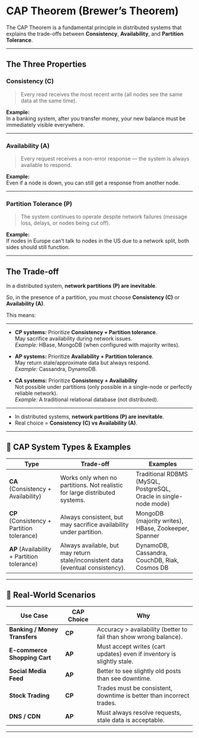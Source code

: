 # CAP Theorem (Brewer’s Theorem)

The CAP Theorem is a fundamental principle in distributed systems that explains the trade-offs between **Consistency**, **Availability**, and **Partition Tolerance**.

---

## The Three Properties

### Consistency (C)

> Every read receives the most recent write (all nodes see the same data at the same time).

**Example:**  
In a banking system, after you transfer money, your new balance must be immediately visible everywhere.

---

### Availability (A)

> Every request receives a non-error response — the system is always available to respond.

**Example:**  
Even if a node is down, you can still get a response from another node.

---

### Partition Tolerance (P)

> The system continues to operate despite network failures (message loss, delays, or nodes being cut off).

**Example:**  
If nodes in Europe can’t talk to nodes in the US due to a network split, both sides should still function.

---

## The Trade-off

In a distributed system, **network partitions (P) are inevitable**.

So, in the presence of a partition, you must choose **Consistency (C)** or **Availability (A)**.

This means:

---

- **CP systems:** Prioritize **Consistency + Partition tolerance**.  
  May sacrifice availability during network issues.  
  _Example:_ HBase, MongoDB (when configured with majority writes).

- **AP systems:** Prioritize **Availability + Partition tolerance**.  
  May return stale/approximate data but always respond.  
  _Example:_ Cassandra, DynamoDB.

- **CA systems:** Prioritize **Consistency + Availability**  
  Not possible under partitions (only possible in a single-node or perfectly reliable network).  
  _Example:_ A traditional relational database (not distributed).

---


- In distributed systems, **network partitions (P) are inevitable**.  
- Real choice = **Consistency (C) vs Availability (A)**.  

---

## 🔹 CAP System Types & Examples
| Type | Trade-off | Examples |
|------|-----------|----------|
| **CA** (Consistency + Availability) | Works only when no partitions. Not realistic for large distributed systems. | Traditional RDBMS (MySQL, PostgreSQL, Oracle in single-node mode) |
| **CP** (Consistency + Partition tolerance) | Always consistent, but may sacrifice availability under partition. | MongoDB (majority writes), HBase, Zookeeper, Spanner |
| **AP** (Availability + Partition tolerance) | Always available, but may return stale/inconsistent data (eventual consistency). | DynamoDB, Cassandra, CouchDB, Riak, Cosmos DB |

---

## 🔹 Real-World Scenarios
| Use Case | CAP Choice | Why |
|----------|------------|-----|
| **Banking / Money Transfers** | **CP** | Accuracy > availability (better to fail than show wrong balance). |
| **E-commerce Shopping Cart** | **AP** | Must accept writes (cart updates) even if inventory is slightly stale. |
| **Social Media Feed** | **AP** | Better to see slightly old posts than see downtime. |
| **Stock Trading** | **CP** | Trades must be consistent, downtime is better than incorrect trades. |
| **DNS / CDN** | **AP** | Must always resolve requests, stale data is acceptable. |

---

